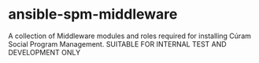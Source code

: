 # ansible-spm-middleware
A collection of Middleware modules and roles required for installing Cúram Social Program Management. SUITABLE FOR INTERNAL TEST AND DEVELOPMENT ONLY
